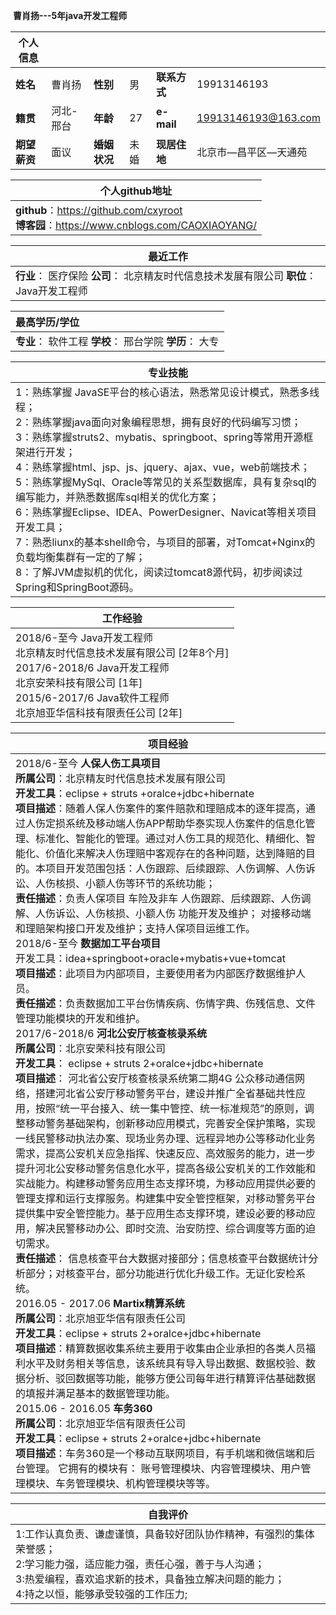 ﻿

​																							**曹肖扬---5年java开发工程师**

| **个人信息** |       |          |      |            |                     |
| -------- | ----- | -------- | ---- | ---------- | ------------------- |
| **姓名**   | 曹肖扬   | **性别**   | 男    | **联系方式**   | 19913146193         |
| **籍贯**   | 河北-邢台 | **年龄**   | 27   | **e-mail** | 19913146193@163.com |
| **期望薪资** | 面议    | **婚姻状况** | 未婚   | **现居住地**   | 北京市—昌平区—天通苑         |

| 个人github地址                               |
| ---------------------------------------- |
| **github**：https://github.com/cxyroot<br>**博客园**：https://www.cnblogs.com/CAOXIAOYANG/ |

| **最近工作**                                 |
| ---------------------------------------- |
| **行业**：	医疗保险      **公司**： 北京精友时代信息技术发展有限公司   **职位**：	Java开发工程师 |

| **最高学历/学位**                              |
| :--------------------------------------- |
| **专业**：	软件工程     **学校**：	邢台学院       **学历**：	大专 |

| 专业技能                                     |
| ---------------------------------------- |
| 1：熟练掌握 JavaSE平台的核心语法，熟悉常见设计模式，熟悉多线程；<br/>2：熟练掌握java面向对象编程思想，拥有良好的代码编写习惯；<br/>3：熟练掌握struts2、mybatis、springboot、spring等常用开源框架进行开发；<br/>4：熟练掌握html、jsp、js、jquery、ajax、vue，web前端技术；<br/>5：熟练掌握MySql、Oracle等常见的关系型数据库，具有复杂sql的编写能力，并熟悉数据库sql相关的优化方案；<br/>6：熟练掌握Eclipse、IDEA、PowerDesigner、Navicat等相关项目开发工具；<br/>7：熟悉liunx的基本shell命令，与项目的部署，对Tomcat+Nginx的负载均衡集群有一定的了解；<br/>8：了解JVM虚拟机的优化，阅读过tomcat8源代码，初步阅读过Spring和SpringBoot源码。 |

| ****工作经验****                             |
| ---------------------------------------- |
| 2018/6-至今	  Java开发工程师<br/>北京精友时代信息技术发展有限公司  [2年8个月]<br/>2017/6-2018/6	Java开发工程师<br>北京安荣科技有限公司 [1年]<br/>2015/6-2017/6	Java软件工程师<br>北京旭亚华信科技有限责任公司 [2年] |

| 项目经验                                     |
| ---------------------------------------- |
| 2018/6-至今	**人保人伤工具项目**<br>**所属公司**：北京精友时代信息技术发展有限公司<br>**开发工具**：eclipse  + struts +oralce+jdbc+hibernate<br>**项目描述**：随着人保人伤案件的案件赔款和理赔成本的逐年提高，通过人伤定损系统及移动端人伤APP帮助华泰实现人伤案件的信息化管理、标准化、智能化的管理。通过对人伤工具的规范化、精细化、智能化、价值化来解决人伤理赔中客观存在的各种问题，达到降赔的目的。本项目开发范围包括：人伤跟踪、后续跟踪、人伤调解、人伤诉讼、人伤核损、小额人伤等环节的系统功能；<br>**责任描述**：负责人保项目 车险及非车 人伤跟踪、后续跟踪、人伤调解、人伤诉讼、人伤核损、小额人伤 功能开发及维护；                         对接移动端和理赔架构接口开发及维护；支持人保项目运维工作。<br>2018/6-至今	**数据加工平台项目**<br/>开发工具：idea+springboot+oracle+mybatis+vue+tomcat<br>**项目描述**：此项目为内部项目，主要使用者为内部医疗数据维护人员。<br>**责任描述**：负责数据加工平台伤情疾病、伤情字典、伤残信息、文件管理功能模块的开发和维护。<br>2017/6-2018/6	**河北公安厅核查核录系统**<br>**所属公司**：北京安荣科技有限公司<br>**开发工具**： eclipse  + struts 2+oralce+jdbc+hibernate<br>**项目描述**： 河北省公安厅核查核录系统第二期4G 公众移动通信网络，搭建河北省公安厅移动警务平台，建设并推广全省基础共性应用，按照“统一平台接入、统一集中管控、统一标准规范”的原则，调整移动警务基础架构，创新移动应用模式，完善安全保护策略，实现一线民警移动执法办案、现场业务办理、远程异地办公等移动化业务需求，提高公安机关应急指挥、快速反应、高效服务的能力，进一步提升河北公安移动警务信息化水平，提高各级公安机关的工作效能和实战能力。构建移动警务应用生态支撑环境，为移动应用提供必要的管理支撑和运行支撑服务。构建集中安全管控框架，对移动警务平台提供集中安全管控能力。基于应用生态支撑环境，建设必要的移动应用，解决民警移动办公、即时交流、治安防控、综合调度等方面的迫切需求。<br>**责任描述**：	信息核查平台大数据对接部分；信息核查平台数据统计分析部分；对核查平台，部分功能进行优化升级工作。无证化安检系统。<br>2016.05 - 2017.06  **Martix精算系统**<br>**所属公司**：北京旭亚华信有限责任公司<br>**开发工具**：eclipse  + struts 2+oralce+jdbc+hibernate<br/>**项目描述**：精算数据收集系统主要用于收集由企业承担的各类人员福利水平及财务相关等信息，该系统具有导入导出数据、数据校验、数据分析、驳回数据等功能，能够方便公司每年进行精算评估基础数据的填报并满足基本的数据管理功能。<br>2015.06 - 2016.05  **车务360**<br>**所属公司**：北京旭亚华信有限责任公司<br/>**开发工具**：eclipse  + struts 2+oralce+jdbc+hibernate<br/>**项目描述**：车务360是一个移动互联网项目，有手机端和微信端和后台管理。 它拥有的模块有： 账号管理模块、内容管理模块、用户管理模块、车务管理模块、机构管理模块等等。 |



| **自我评价**                                 |
| ---------------------------------------- |
| 1:工作认真负责、谦虚谨慎，具备较好团队协作精神，有强烈的集体荣誉感；<br/> 2:学习能力强，适应能力强，责任心强，善于与人沟通；<br/> 3:热爱编程，喜欢追求新的技术，具备独立解决问题的能力；<br/> 4:持之以恒，能够承受较强的工作压力; |

